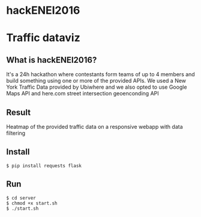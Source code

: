 # hackENEI2016
# Traffic dataviz

## What is hackENEI2016?
It's a 24h hackathon where contestants form teams of up to 4 members and build something using one or more of the provided APIs.
We used a New York Traffic Data provided by Ubiwhere and we also opted to use Google Maps API and here.com street intersection geoenconding API

## Result
Heatmap of the provided traffic data on a responsive webapp with data filtering



## Install

```
$ pip install requests flask
```

## Run

```
$ cd server
$ chmod +x start.sh
$ ./start.sh
```
